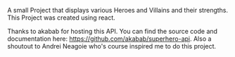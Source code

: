 A small Project that displays various Heroes and Villains and their strengths.
This Project was created using react.

Thanks to akabab for hosting this API.
You can find the source code and documentation here: https://github.com/akabab/superhero-api.
Also a shoutout to Andrei Neagoie who's course inspired me to do this project.

